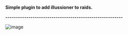 **Simple plugin to add illussioner to raids.**


**--------------------------------------------------------**


![image](https://user-images.githubusercontent.com/70505658/157532001-30bd7dca-f885-4e19-a069-9ea5a9e5af85.png)
